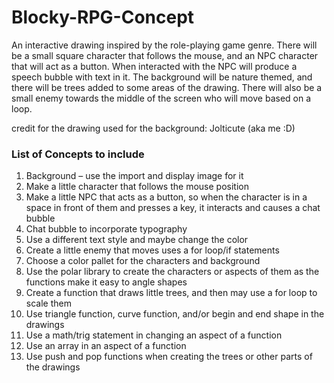 # Blocky-RPG-Concept
An interactive drawing inspired by the role-playing game genre. There will be a small square character that follows the mouse, and an NPC character that will act as a button. When interacted with the NPC will produce a speech bubble with text in it. The background will be nature themed, and there will be trees added to some areas of the drawing. There will also be a small enemy towards the middle of the screen who will move based on a loop.

credit for the drawing used for the background: Jolticute (aka me :D)

### List of Concepts to include
1. Background – use the import and display image for it 
2. Make a little character that follows the mouse position 
3. Make a little NPC that acts as a button, so when the character is in a space in front of them and presses a key, it interacts and causes a chat bubble 
4. Chat bubble to incorporate typography 
5. Use a different text style and maybe change the color 
6. Create a little enemy that moves uses a for loop/if statements 
7. Choose a color pallet for the characters and background 
8. Use the polar library to create the characters or aspects of them as the functions make it easy to angle shapes 
9. Create a function that draws little trees, and then may use a for loop to scale them  
10. Use triangle function, curve function, and/or begin and end shape in the drawings 
11. Use a math/trig statement in changing an aspect of a function 
12. Use an array in an aspect of a function 
13. Use push and pop functions when creating the trees or other parts of the drawings 
